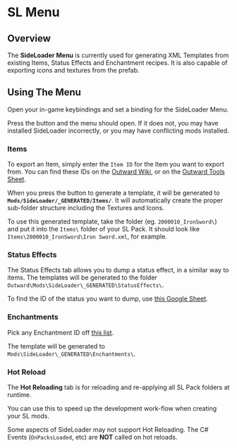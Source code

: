 # SL Menu

## Overview
The <b>SideLoader Menu</b> is currently used for generating XML Templates from existing Items, Status Effects and Enchantment recipes. It is also capable of exporting icons and textures from the prefab.

## Using The Menu

Open your in-game keybindings and set a binding for the SideLoader Menu. 

Press the button and the menu should open. If it does not, you may have installed SideLoader incorrectly, or you may have conflicting mods installed.

### Items

To export an Item, simply enter the `Item ID` for the Item you want to export from. You can find these IDs on the [Outward Wiki](https://outward.gamepedia.com), or on the [Outward Tools Sheet](https://docs.google.com/spreadsheets/d/1btxPTmgeRqjhqC5dwpPXWd49-_tX_OVLN1Uvwv525K4/edit#gid=673914692).

When you press the button to generate a template, it will be generated to <b>`Mods/SideLoader/_GENERATED/Items/`</b>. It will automatically create the proper sub-folder structure including the Textures and Icons.

To use this generated template, take the folder (eg. `2000010_IronSword\`) and put it into the `Items\` folder of your SL Pack. It should look like `Items\2000010_IronSword\Iron Sword.xml`, for example.

### Status Effects

The Status Effects tab allows you to dump a status effect, in a similar way to items. The templates will be generated to the folder `Outward\Mods\SideLoader\_GENERATED\StatusEffects\`.

To find the ID of the status you want to dump, use [this Google Sheet](https://docs.google.com/spreadsheets/d/1btxPTmgeRqjhqC5dwpPXWd49-_tX_OVLN1Uvwv525K4/edit#gid=1969601658).

### Enchantments

Pick any Enchantment ID off [this list](https://github.com/sinai-dev/Outward-SideLoader/blob/master/Resources/Enchantments.txt).

The template will be generated to `Mods\SideLoader\_GENERATED\Enchantments\`.

### Hot Reload

The <b>Hot Reloading</b> tab is for reloading and re-applying all SL Pack folders at runtime.

You can use this to speed up the development work-flow when creating your SL mods.

Some aspects of SideLoader may not support Hot Reloading. The C# Events (`OnPacksLoaded`, etc) are <b>NOT</b> called on hot reloads.